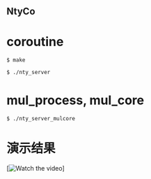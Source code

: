 ## NtyCo

# coroutine

```
$ make
```


```
$ ./nty_server
```

# mul_process, mul_core
```
$ ./nty_server_mulcore
```

# 演示结果
[![Watch the video](http://bojing.wang/wp-content/uploads/2018/08/%E5%8D%8F%E7%A8%8B%E6%B5%8B%E8%AF%95.gif)]

